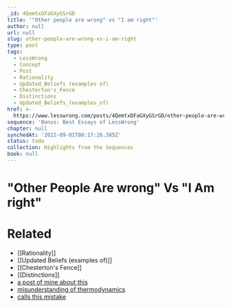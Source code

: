 ```yaml
---
_id: 4QemtxDFaGXyGSrGD
title: '"Other people are wrong" vs "I am right"'
author: null
url: null
slug: other-people-are-wrong-vs-i-am-right
type: post
tags:
  - LessWrong
  - Concept
  - Post
  - Rationality
  - Updated_Beliefs (examples of)
  - Chesterton's_Fence
  - Distinctions
  - Updated_Beliefs_(examples_of)
href: >-
  https://www.lesswrong.com/posts/4QemtxDFaGXyGSrGD/other-people-are-wrong-vs-i-am-right
sequence: 'Bonus: Best Essays of LessWrong'
chapter: null
synchedAt: '2022-09-01T08:17:28.385Z'
status: todo
collection: Highlights from the Sequences
book: null
---
```


# "Other People Are wrong" Vs "I Am right"

# Related

- [[Rationality]]
- [[Updated Beliefs (examples of)]]
- [[Chesterton's Fence]]
- [[Distinctions]]
- [a post of mine about this](https://www.facebook.com/bshlgrs/posts/10208229326305580)
- [misunderstanding of thermodynamics](https://arxiv.org/abs/1902.06730?fbclid=IwAR144hDZx64uJYn0HLkhXtf5PUm7CedUqd6rUiQBfYft79U_IfvsSLsOn-A)
- [calls this mistake](https://meteuphoric.com/2015/09/06/mistakes-3-breaking-chestertons-fence-in-the-presence-of-bull/)

